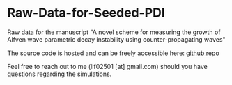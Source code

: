 # Raw-Data-for-Seeded-PDI
Raw data for the manuscript "A novel scheme for measuring the growth of Alfven wave parametric decay instability using counter-propagating waves"

The source code is hosted and can be freely accessible here: [github repo](https://github.com/fyli16/Hybrid-Kinetic-Fluid-3D-Plasma-Code/tree/RMF-antenna)

Feel free to reach out to me (lif02501 [at] gmail.com) should you have questions regarding the simulations. 
